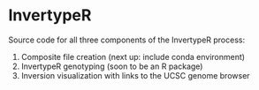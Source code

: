 # InvertypeR
Source code for all three components of the InvertypeR process:
1. Composite file creation (next up: include conda environment) 
2. InvertypeR genotyping (soon to be an R package)
3. Inversion visualization with links to the UCSC genome browser
